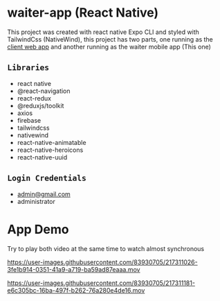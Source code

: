 
# waiter-app (React Native)

This project was created with react native Expo CLI and styled with TailwindCss (NativeWind), this project has two parts, one running as the [client web app](https://github.com/cristhiandcl/waiter-client) and another running as the waiter mobile app (This one)

## `Libraries`

* react native
* @react-navigation
* react-redux
* @reduxjs/toolkit
* axios
* firebase
* tailwindcss
* nativewind
* react-native-animatable
* react-native-heroicons
* react-native-uuid

## `Login Credentials`

- admin@gmail.com
- administrator

# App Demo

Try to play both video at the same time to watch almost synchronous

https://user-images.githubusercontent.com/83930705/217311026-3fe1b914-0351-41a9-a719-ba59ad87eaaa.mov

https://user-images.githubusercontent.com/83930705/217311181-e6c305bc-16ba-497f-b262-76a280e4de16.mov

